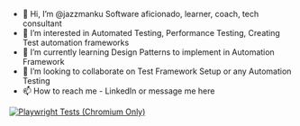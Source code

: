 - 👋 Hi, I’m @jazzmanku Software aficionado, learner, coach, tech consultant
- 👀 I’m interested in Automated Testing, Performance Testing, Creating Test automation frameworks
- 🌱 I’m currently learning Design Patterns to implement in Automation Framework
- 💞️ I’m looking to collaborate on Test Framework Setup or any Automation Testing
- 📫 How to reach me - LinkedIn or message me here

<!---
jazzmanku/jazzmanku is a ✨ special ✨ repository because its `README.md` (this file) appears on your GitHub profile.
You can click the Preview link to take a look at your changes.
--->


[![Playwright Tests (Chromium Only)](https://github.com/jazzmanku/acquisition.com/actions/workflows/playwright.yml/badge.svg)](https://github.com/jazzmanku/acquisition.com/actions/workflows/playwright.yml)
